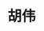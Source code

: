 ---
# Display name
title: 胡伟
tags: [kg, kg_prof]

# Name pronunciation (optional)
name_pronunciation: 

superuser: false
highlight_name: false

# If the homepage is not available, leave the field below empty
#  otherwise, provide url like '/authors/alice/' or 'https://www.example.com'
homepage: http://ws.nju.edu.cn/~whu

# Role/position/tagline
role: <a href='https://www.nju.edu.cn'>南京大学&nbsp;&nbsp;计算机学院</a>

# Organizations/Affiliations to display in Biography blox
organizations:
  - name: 知识图谱小组 @ 万维网软件研究组
    url: http://ws2.nju.edu.cn/kgwiki/doku.php?id=start

# Social network links
# Need to use another icon? Simply download the SVG icon to your `assets/media/icons/` folder.
profiles:
  - icon: at-symbol
    url: 'mailto:whu@nju.edu.cn'
    label: E-mail Me
  - icon: custom/dblp
    url: https://dblp.org/pid/52/173-7.html
  - icon: brands/google-scholar
    url: https://scholar.google.com/citations?user=iWs168sAAAAJ&hl=en
  # - icon: brands/x
  #   url: https://twitter.com/GetResearchDev
  # - icon: brands/instagram
  #   url: https://www.instagram.com/
  # - icon: brands/github
  #   url: https://github.com/gcushen
  # - icon: brands/linkedin
  #   url: https://www.linkedin.com/
  # - icon: academicons/google-scholar
  #   url: https://scholar.google.com/
  # - icon: academicons/orcid
  #   url: https://orcid.org/
---